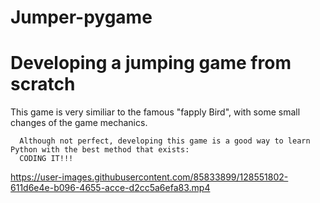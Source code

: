# Jumper-pygame
<h1>Developing a jumping game from scratch </h1>

<main>
  <body>
   <p> This game is very similiar to the famous "fapply Bird", with some small changes of the game mechanics.</p>
  
      Although not perfect, developing this game is a good way to learn Python with the best method that exists:
      CODING IT!!! 
   



  </body>
  
 </main>



https://user-images.githubusercontent.com/85833899/128551802-611d6e4e-b096-4655-acce-d2cc5a6efa83.mp4


